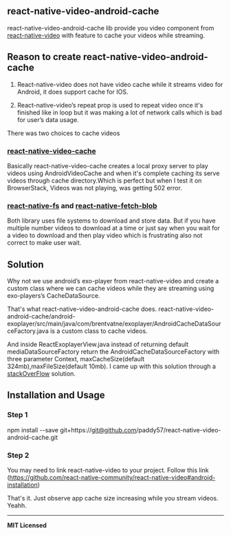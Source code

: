 ## react-native-video-android-cache

react-native-video-android-cache lib provide you video component from [react-native-video](https://github.com/react-native-community/react-native-video) with feature to cache your videos while streaming.

 
## Reason to create react-native-video-android-cache

1. React-native-video does not have video cache while it streams video for Android, it does support cache for IOS. 

2. React-native-video’s repeat prop is used to repeat video once it's finished like in loop but it was making a lot of network calls which is bad for user’s data usage.

There was two choices to cache videos

### [react-native-video-cache](https://github.com/zhigang1992/react-native-video-cache)

Basically react-native-video-cache creates a local proxy server to play videos using AndroidVideoCache and when it's complete caching its serve videos through cache directory.Which is perfect but when I test it on BrowserStack, Videos was not playing, was getting 502 error.


### [react-native-fs](https://github.com/itinance/react-native-fs) and [react-native-fetch-blob](https://github.com/wkh237/react-native-fetch-blob)

Both library uses file systems to download and store data. But if you have multiple number videos to download at a time or just say when you wait for a video to download and then play video which is frustrating also not correct to make user wait.


## Solution

Why not we use android’s exo-player from react-native-video and create a custom class where we can cache videos while they are streaming using exo-players’s CacheDataSource.

That's what react-native-video-android-cache does.
react-native-video-android-cache/android-exoplayer/src/main/java/com/brentvatne/exoplayer/AndroidCacheDataSourceFactory.java is a custom class to cache videos.

And inside ReactExoplayerView.java instead of returning default mediaDataSourceFactory return the AndroidCacheDataSourceFactory with three parameter Context, maxCacheSize(default 324mb),maxFileSize(default 10mb).
I came up with this solution through a [stackOverFlow](https://stackoverflow.com/questions/28700391/using-cache-in-exoplayer#) solution.


## Installation and Usage

### Step 1
npm install --save git+https://git@github.com/paddy57/react-native-video-android-cache.git

### Step 2
You may need to link react-native-video to your project. Follow this link (https://github.com/react-native-community/react-native-video#android-installation) 

That's it. Just observe app cache size increasing while you stream videos. Yeahh.

---

**MIT Licensed**



